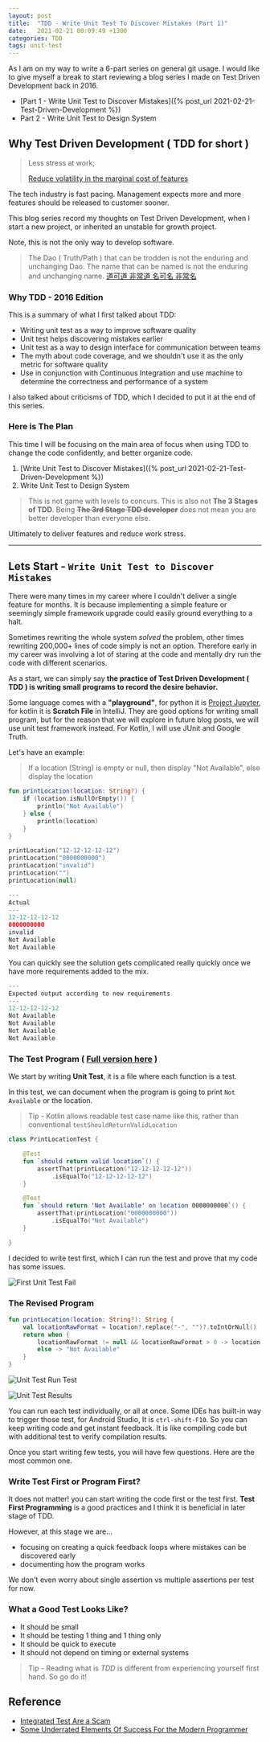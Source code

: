 ```yaml
---
layout: post
title:  "TDD - Write Unit Test To Discover Mistakes (Part 1)"
date:   2021-02-21 00:09:49 +1300
categories: TDD
tags: unit-test
---
```


As I am on my way to write a 6-part series on general git usage. I would like to give myself a break to start reviewing a blog series I made on Test Driven Development back in 2016.

* [Part 1 - Write Unit Test to Discover Mistakes]({% post_url 2021-02-21-Test-Driven-Development %})
* Part 2 - Write Unit Test to Design System

## Why Test Driven Development ( TDD for short )

> Less stress at work;
>
> [Reduce volatility in the marginal cost of features](https://blog.thecodewhisperer.com/permalink/the-eternal-struggle-between-business-and-programmers)

The tech industry is fast pacing. Management expects more and more features should be released to customer sooner.

This blog series record my thoughts on Test Driven Development, when I start a new project, or inherited an unstable for growth project.

Note, this is not the only way to develop software.

> The Dao ( Truth/Path ) that can be trodden is not the enduring and unchanging Dao. The name that can be named is not the enduring and unchanging name. [道可道 非常道 名可名 非常名](https://ctext.org/dao-de-jing/zh?en=on)

### Why TDD - 2016 Edition

This is a summary of what I first talked about TDD:

* Writing unit test as a way to improve software quality
* Unit test helps discovering mistakes earlier
* Unit test as a way to design interface for communication between teams
* The myth about code coverage, and we shouldn't use it as the only metric for software quality
* Use in conjunction with Continuous Integration and use machine to determine the correctness and performance of a system

I also talked about criticisms of TDD, which I decided to put it at the end of this series.

### Here is The Plan

This time I will be focusing on the main area of focus when using TDD to change the code confidently, and better organize code.

1. [Write Unit Test to Discover Mistakes]({% post_url 2021-02-21-Test-Driven-Development %})
1. Write Unit Test to Design System

> This is not game with levels to concurs. This is also not **The 3 Stages of TDD**. Being ~~**The 3rd Stage TDD developer**~~ does not mean you are better developer than everyone else.

Ultimately to deliver features and reduce work stress.

---

## Lets Start - `Write Unit Test to Discover Mistakes`

There were many times in my career where I couldn't deliver a single feature for months. It is because implementing a simple feature or seemingly simple framework upgrade could easily ground everything to a halt.

Sometimes rewriting the whole system *solved* the problem, other times rewriting 200,000+ lines of code simply is not an option. Therefore early in my career was involving a lot of staring at the code and mentally dry run the code with different scenarios.

As a start, we can simply say **the practice of Test Driven Development ( TDD ) is writing small programs to record the desire behavior.**

Some language comes with a **"playground"**, for python it is [Project Jupyter](https://jupyter.org/), for kotlin it is **Scratch File** in IntelliJ. They are good options for writing small program, but for the reason that we will explore in future blog posts, we will use unit test framework instead. For Kotlin, I will use JUnit and Google Truth.

Let's have an example:

> If a location (String) is empty or null, then display "Not Available", else display the location

```kotlin
fun printLocation(location: String?) {
    if (location.isNullOrEmpty()) {
        println("Not Available")
    } else {
        println(location)
    }
}

printLocation("12-12-12-12-12")
printLocation("0000000000")
printLocation("invalid")
printLocation("")
printLocation(null)

---
Actual
---
12-12-12-12-12
0000000000
invalid
Not Available
Not Available
```

You can quickly see the solution gets complicated really quickly once we have more requirements added to the mix.

```kotlin
---
Expected output according to new requirements
---
12-12-12-12-12
Not Available
Not Available
Not Available
Not Available
```

### The Test Program ( [Full version here](./assets/test-driven-development/PrintLocationTest.part1.kt) )

We start by writing **Unit Test**, it is a file where each function is a test.

In this test, we can document when the program is going to print `Not Available` or the location.

> Tip - Kotlin allows readable test case name like this, rather than conventional `testShouldReturnValidLocation`

```kotlin
class PrintLocationTest {

    @Test
    fun `should return valid location`() {
        assertThat(printLocation("12-12-12-12-12"))
            .isEqualTo("12-12-12-12-12")
    }

    @Test
    fun `should return 'Not Available' on location 0000000000`() {
        assertThat(printLocation("0000000000"))
            .isEqualTo("Not Available")
    }

}
```

I decided to write test first, which I can run the test and prove that my code has some issues.

![First Unit Test Fail](/assets/test-driven-development/Unit-Test-1st-Fail.png)

### The Revised Program

```kotlin
fun printLocation(location: String?): String {
    val locationRawFormat = location?.replace("-", "")?.toIntOrNull()
    return when {
        locationRawFormat != null && locationRawFormat > 0 -> location
        else -> "Not Available"
    }
}
```

![Unit Test Run Test](/assets/test-driven-development/Unit-Test-Run-Test.png)

![Unit Test Results](/assets/test-driven-development/Unit-Test-Run-Results.png)

You can run each test individually, or all at once. Some IDEs has built-in way to trigger those test, for Android Studio, It is `ctrl-shift-F10`. So you can keep writing code and get instant feedback. It is like compiling code but with additional test to verify compilation results.

Once you start writing few tests, you will have few questions. Here are the most common one.

### Write Test First or Program First?

It does not matter! you can start writing the code first or the test first. **Test First Programming** is a good practices and I think it is beneficial in later stage of TDD.

However, at this stage we are...

* focusing on creating a quick feedback loops where mistakes can be discovered early
* documenting how the program works

We don't even worry about single assertion vs multiple assertions per test for now.

### What a Good Test Looks Like?

* It should be small
* It should be testing 1 thing and 1 thing only
* It should be quick to execute
* It should not depend on timing or external systems

> Tip - Reading what is *TDD* is different from experiencing yourself first hand. So go do it!

## Reference

* [Integrated Test Are a Scam](https://www.youtube.com/watch?v=VDfX44fZoMc)
* [Some Underrated Elements Of Success For the Modern Programmer](https://www.youtube.com/watch?v=mbcV_Qdb7Ts)
